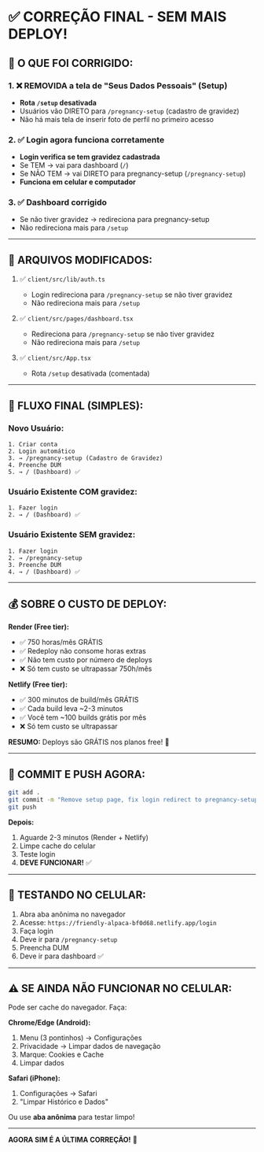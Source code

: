 # ✅ CORREÇÃO FINAL - SEM MAIS DEPLOY!

## 🎯 O QUE FOI CORRIGIDO:

### 1. ❌ REMOVIDA a tela de "Seus Dados Pessoais" (Setup)
- **Rota `/setup` desativada**
- Usuários vão DIRETO para `/pregnancy-setup` (cadastro de gravidez)
- Não há mais tela de inserir foto de perfil no primeiro acesso

### 2. ✅ Login agora funciona corretamente
- **Login verifica se tem gravidez cadastrada**
- Se TEM → vai para dashboard (`/`)
- Se NÃO TEM → vai DIRETO para pregnancy-setup (`/pregnancy-setup`)
- **Funciona em celular e computador**

### 3. ✅ Dashboard corrigido
- Se não tiver gravidez → redireciona para pregnancy-setup
- Não redireciona mais para `/setup`

---

## 📁 ARQUIVOS MODIFICADOS:

1. ✅ `client/src/lib/auth.ts`
   - Login redireciona para `/pregnancy-setup` se não tiver gravidez
   - Não redireciona mais para `/setup`

2. ✅ `client/src/pages/dashboard.tsx`
   - Redireciona para `/pregnancy-setup` se não tiver gravidez
   - Não redireciona mais para `/setup`

3. ✅ `client/src/App.tsx`
   - Rota `/setup` desativada (comentada)

---

## 🚀 FLUXO FINAL (SIMPLES):

### Novo Usuário:
```
1. Criar conta
2. Login automático
3. → /pregnancy-setup (Cadastro de Gravidez)
4. Preenche DUM
5. → / (Dashboard) ✅
```

### Usuário Existente COM gravidez:
```
1. Fazer login
2. → / (Dashboard) ✅
```

### Usuário Existente SEM gravidez:
```
1. Fazer login
2. → /pregnancy-setup
3. Preenche DUM
4. → / (Dashboard) ✅
```

---

## 💰 SOBRE O CUSTO DE DEPLOY:

**Render (Free tier):**
- ✅ 750 horas/mês GRÁTIS
- ✅ Redeploy não consome horas extras
- ✅ Não tem custo por número de deploys
- ❌ Só tem custo se ultrapassar 750h/mês

**Netlify (Free tier):**
- ✅ 300 minutos de build/mês GRÁTIS
- ✅ Cada build leva ~2-3 minutos
- ✅ Você tem ~100 builds grátis por mês
- ❌ Só tem custo se ultrapassar

**RESUMO:** Deploys são GRÁTIS nos planos free! 🎉

---

## 🔧 COMMIT E PUSH AGORA:

```bash
git add .
git commit -m "Remove setup page, fix login redirect to pregnancy-setup"
git push
```

**Depois:**
1. Aguarde 2-3 minutos (Render + Netlify)
2. Limpe cache do celular
3. Teste login
4. **DEVE FUNCIONAR!** ✅

---

## 📱 TESTANDO NO CELULAR:

1. Abra aba anônima no navegador
2. Acesse: `https://friendly-alpaca-bf0d68.netlify.app/login`
3. Faça login
4. Deve ir para `/pregnancy-setup`
5. Preencha DUM
6. Deve ir para dashboard ✅

---

## ⚠️ SE AINDA NÃO FUNCIONAR NO CELULAR:

Pode ser cache do navegador. Faça:

**Chrome/Edge (Android):**
1. Menu (3 pontinhos) → Configurações
2. Privacidade → Limpar dados de navegação
3. Marque: Cookies e Cache
4. Limpar dados

**Safari (iPhone):**
1. Configurações → Safari
2. "Limpar Histórico e Dados"

Ou use **aba anônima** para testar limpo!

---

**AGORA SIM É A ÚLTIMA CORREÇÃO!** 🎉


